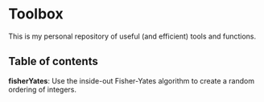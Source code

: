 # Toolbox

This is my personal repository of useful (and efficient) tools and functions.

## Table of contents

**fisherYates**: Use the inside-out Fisher-Yates algorithm to create a random ordering of integers.
